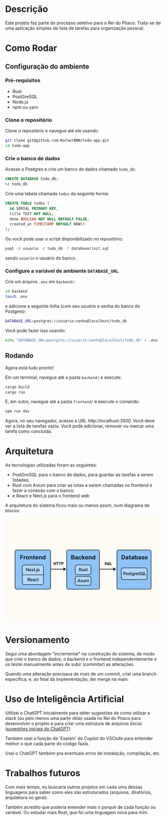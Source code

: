 # Descrição

Este projeto faz parte do processo seletivo para o Rei do Pitaco. Trata-se de uma aplicação simples de lista de tarefas para organização pessoal.

# Como Rodar

## Configuração do ambiente

### Pré-requisitos

- Rust
- PostGreSQL
- Node.js
- npm ou yarn

### Clone o repositório

Clone o repositório e navegue até ele usando:

```bash
git clone git@github.com:RafaelBNN/todo-app.git
cd todo-app
```

### Crie o banco de dados

Acesse o Postgres e crie um banco de dados chamado `todo_db`:

```sql
CREATE DATABASE todo_db;
\c todo_db
```

Crie uma tabela chamada `todos` da seguinte forma:

```sql
CREATE TABLE todos (
  id SERIAL PRIMARY KEY,
  title TEXT NOT NULL,
  done BOOLEAN NOT NULL DEFAULT FALSE,
  created_at TIMESTAMP DEFAULT NOW()
);
```

Ou você pode usar o script disponibilizado no repositório:

```bash
psql -U usuario -d todo_db -f database/init.sql
```

sendo `usuario` o usuário do banco.

### Configure a variável de ambiente `DATABASE_URL`

Crie um arquivo `.env` em `backend/`:

```bash
cd backend
touch .env
```

e adicione a seguinte linha (com seu usuário e senha do banco do Postgres):

```bash
DATABASE_URL=postgres://usuario:senha@localhost/todo_db
```

Você pode fazer isso usando:

```bash
echo "DATABASE_URL=postgres://usuario:senha@localhost/todo_db" > .env
```

## Rodando

Agora está tudo pronto!

Em um terminal, navegue até a pasta `backend/` e execute:

```bash
cargo build
cargo run
```

E, em outro, navegue até a pasta `frontend/` e execute o comando:

```bash
npm run dev
```

Agora, no seu navegador, acesse a URL http://localhost:3000. Você deve ver a lista de tarefas vazia. Você pode adicionar, remover ou marcar uma tarefa como concluída.

# Arquitetura

As tecnologias utilizadas foram as seguintes:

- PostGreSQL para o banco de dados, para guardar as tarefas a serem listadas;
- Rust com Axium para criar as rotas a serem chamadas no frontend e fazer a conexão com o banco;
- e React e Next.js para o frontend web

A arquitetura do sistema ficou mais ou menos assim, num diagrama de blocos:

![alt text](<img.png>)

# Versionamento

Segui uma abordagem "incremental" na construção do sistema, de modo que criei o banco de dados, o backend e o frontend independentemente e os testei manualmente antes de subir (commitar) as alterações.

Quando uma alteração precisava de mais de um commit, criei uma branch específica, e, ao final da implementação, dei merge na main.

# Uso de Inteligência Artificial

Utilizei o ChatGPT inicialmente para obter sugestões de como utilizar a stack (ou pelo menos uma parte dela) usada no Rei do Pitaco para desenvolver o projeto e para criar uma estrutura de arquivos inicial. ([sugestões iniciais do ChatGPT](https://chatgpt.com/share/6825ec82-824c-8012-b2aa-9ba6799084ed))

Também usei a função de 'Explain' do Copilot do VSCode para entender melhor o que cada parte do código fazia.

Usei o ChatGPT também pra eventuais erros de instalação, compilação, etc.

# Trabalhos futuros

Com mais tempo, eu buscaria outros projetos em cada uma dessas linguagens para saber como eles são estruturados (arquivos, diretórios, arquitetura no geral).

Também acredito que poderia entender mais o porquê de cada função ou variável. Ou estudar mais Rust, que foi uma linguagem nova para mim.